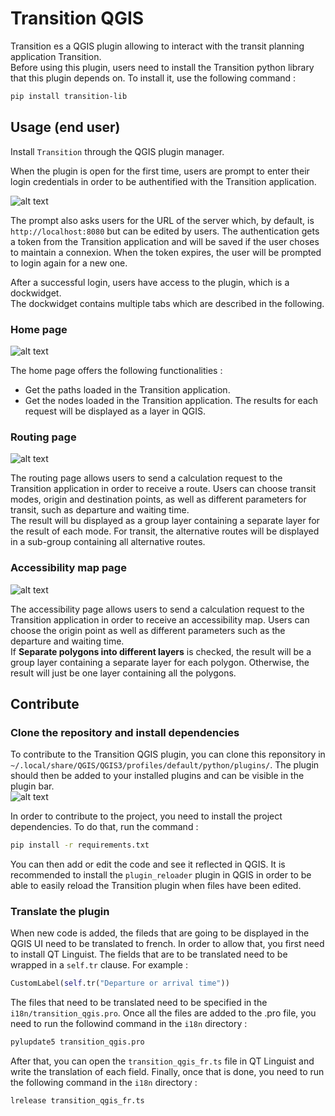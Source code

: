# Transition QGIS
Transition es a QGIS plugin allowing to interact with the transit planning application Transition.\
Before using this plugin, users need to install the Transition python library that this plugin depends on. To install it, use the following command :
```bash
pip install transition-lib
```
## Usage (end user)
Install `Transition` through the QGIS plugin manager.

When the plugin is open for the first time, users are prompt to enter their login credentials in order to be authentified with the Transition application.

![alt text](docs/screenshots/login_prompt.png)

The prompt also asks users for the URL of the server which, by default, is `http://localhost:8080` but can be edited by users. The authentication gets a token from the Transition application and will be saved if the user choses to maintain a connexion. When the token expires, the user will be prompted to login again for a new one.

After a successful login, users have access to the plugin, which is a dockwidget.\
The dockwidget contains multiple tabs which are described in the following.

### Home page

![alt text](docs/screenshots/home_page.png)

The home page offers the following functionalities :
- Get the paths loaded in the Transition application.
- Get the nodes loaded in the Transition application.
The results for each request will be displayed as a layer in QGIS.


### Routing page
![alt text](docs/screenshots/routing_page.png)

The routing page allows users to send a calculation request to the Transition application in order to receive a route. Users can choose transit modes, origin and destination points, as well as different parameters for transit, such as departure and waiting time.\
The result will bu displayed as a group layer containing a separate layer for the result of each mode. For transit, the alternative routes will be displayed in a sub-group containing all alternative routes. 

### Accessibility map page
![alt text](docs/screenshots/map_page.png)

The accessibility page allows users to send a calculation request to the Transition application in order to receive an accessibility map. Users can choose the origin point as well as different parameters such as the departure and waiting time.\
If **Separate polygons into different layers** is checked, the result will be a group layer containing a separate layer for each polygon. Otherwise, the result will just be one layer containing all the polygons.

## Contribute

### Clone the repository and install dependencies
To contribute to the Transition QGIS plugin, you can clone this reponsitory in `~/.local/share/QGIS/QGIS3/profiles/default/python/plugins/`. The plugin should then be added to your installed plugins and can be visible in the plugin bar.\
![alt text](docs/screenshots/plugin_icons.png)

In order to contribute to the project, you need to install the project dependencies. To do that, run the command :
```bash
pip install -r requirements.txt
``` 
You can then add or edit the code and see it reflected in QGIS. It is recommended to install the `plugin_reloader` plugin in QGIS in order to be able to easily reload the Transition plugin when files have been edited.

### Translate the plugin
When new code is added, the fileds that are going to be displayed in the QGIS UI need to be translated to french. In order to allow that, you first need to install QT Linguist.
The fields that are to be translated need to be wrapped in a `self.tr` clause. For example :
```python
CustomLabel(self.tr("Departure or arrival time"))
```
The files that need to be translated need to be specified in the `i18n/transition_qgis.pro`. Once all the files are added to the .pro file, you need to run the followind command in the `i18n` directory :
```bash
pylupdate5 transition_qgis.pro
```
After that, you can open the `transition_qgis_fr.ts` file in QT Linguist and write the translation of each field. Finally, once that is done, you need to run the following command in the `i18n` directory :
```bash
lrelease transition_qgis_fr.ts
```












